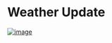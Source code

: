 # Weather Update
[![image](https://github.com/user-attachments/assets/cfaa31bd-e47b-40df-8041-4e8c937a2ff0)](https://weatherv1-0.vercel.app/)
